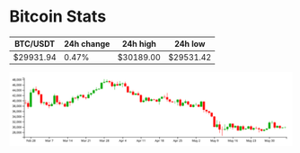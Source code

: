 # Bitcoin Stats

BTC/USDT|24h change|24h high|24h low|
|---|---|---|---|
|$29931.94|0.47%|$30189.00|$29531.42|

<img src="./chart.svg">
